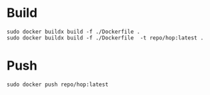 # Build

```shell
sudo docker buildx build -f ./Dockerfile .
sudo docker buildx build -f ./Dockerfile  -t repo/hop:latest .
```
# Push

```shell
sudo docker push repo/hop:latest
```
